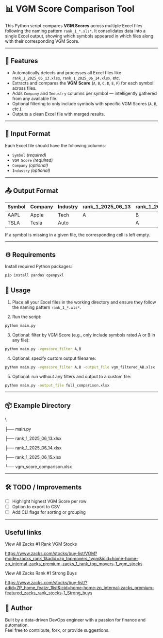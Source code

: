 # 📊 VGM Score Comparison Tool

This Python script compares **VGM Scores** across multiple Excel files following the naming pattern `rank_1_*.xls*`. It consolidates data into a single Excel output, showing which symbols appeared in which files along with their corresponding VGM Score.

---

## 🚀 Features

- Automatically detects and processes all Excel files like `rank_1_2025_06_13.xlsx`, `rank_1_2025_06_14.xlsx`, etc.
- Extracts and compares the **VGM Score** (`A`, `B`, `C`, `D`, `E`, `F`) for each symbol across files.
- Adds `Company` and `Industry` columns per symbol — intelligently gathered from any available file.
- Optional filtering to only include symbols with specific VGM Scores (`A`, `B`, etc.).
- Outputs a clean Excel file with merged results.

---

## 📁 Input Format

Each Excel file should have the following columns:

- `Symbol` *(required)*
- `VGM Score` *(required)*
- `Company` *(optional)*
- `Industry` *(optional)*

---

## 📤 Output Format

| Symbol | Company | Industry | rank_1_2025_06_13 | rank_1_2025_06_14 | rank_1_2025_06_15 |
|--------|---------|----------|------------------|------------------|------------------|
| AAPL   | Apple   | Tech     | A                | B                |                  |
| TSLA   | Tesla   | Auto     |                  | A                | A                |

If a symbol is missing in a given file, the corresponding cell is left empty.

---

## ⚙️ Requirements

Install required Python packages:

```bash
pip install pandas openpyxl
```

## 🧪 Usage

1. Place all your Excel files in the working directory and ensure they follow the naming pattern `rank_1_*.xls*`.

2. Run the script:

```bash
python main.py
```

3. Optional: filter by VGM Score (e.g., only include symbols rated A or B in any file):

```bash
python main.py -vgmscore_filter A,B
```

4. Optional: specify custom output filename:
```bash
python main.py -vgmscore_filter A,B -output_file vgm_filtered_AB.xlsx
```

5. Optional: run without any filters and output to a custom file:

```bash
python main.py -output_file full_comparison.xlsx
```

---

## 📦 Example Directory
\

├── main.py

├── rank_1_2025_06_13.xlsx

├── rank_1_2025_06_14.xlsx

├── rank_1_2025_06_15.xlsx

└── vgm_score_comparison.xlsx


---

## 🛠️ TODO / Improvements

- [ ] Highlight highest VGM Score per row
- [ ] Option to export to CSV
- [ ] Add CLI flags for sorting or grouping

---

## Useful links
View All Zacks #1 Rank VGM Stocks

https://www.zacks.com/stocks/buy-list/VGM?mode=zacks_rank_1&adid=zp_topmovers_1vgm&icid=home-home-zp_internal-zacks_premium-zacks_1_rank_top_movers-1_vgm_stocks

View All Zacks Rank #1 Strong Buys

https://www.zacks.com/stocks/buy-list/?adid=ZP_home_featzr_1list&icid=home-home-zp_internal-zacks_premium-featured_zacks_rank_stocks-1_Strong_buys

## 🧠 Author

Built by a data-driven DevOps engineer with a passion for finance and automation.  
Feel free to contribute, fork, or provide suggestions.
